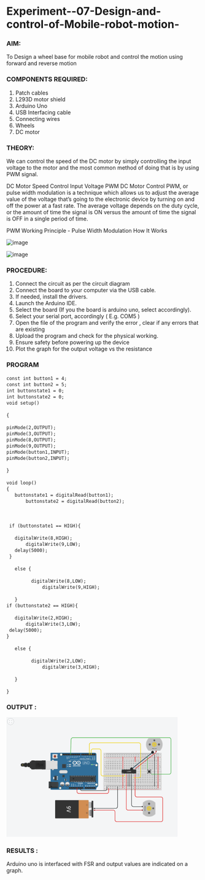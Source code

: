 # Experiment--07-Design-and-control-of-Mobile-robot-motion-
 

### AIM: 
To Design a wheel base for mobile robot and control the motion using forward and reverse motion 
 
### COMPONENTS REQUIRED:
1.	 Patch cables 
2.	L293D motor shield 
3.	Arduino Uno 
4.	USB Interfacing cable 
5.	Connecting wires 
6.	Wheels
7.	DC motor 


### THEORY: 
We can control the speed of the DC motor by simply controlling the input voltage to the motor and the most common method of doing that is by using PWM signal.


DC Motor Speed Control Input Voltage
PWM DC Motor Control
PWM, or pulse width modulation is a technique which allows us to adjust the average value of the voltage that’s going to the electronic device by turning on and off the power at a fast rate. The average voltage depends on the duty cycle, or the amount of time the signal is ON versus the amount of time the signal is OFF in a single period of time.
 

PWM Working Principle - Pulse Width Modulation How It Works
 
 

![image](https://user-images.githubusercontent.com/36288975/174224618-c8d83fea-4456-4706-9974-c8c7641a27e5.png)



![image](https://user-images.githubusercontent.com/36288975/174224728-daf998f2-8ca4-44b8-828d-a3229688cf1e.png)


### PROCEDURE:
1.	Connect the circuit as per the circuit diagram 
2.	Connect the board to your computer via the USB cable.
3.	If needed, install the drivers.
4.	Launch the Arduino IDE.
5.	Select the board (If you the board is arduino uno, select accordingly).
6.	Select your serial port, accordingly ( E.g. COM5 )
7.	Open the file of the program  and verify the error , clear if any errors that are existing 
8.	Upload the program and check for the physical working. 
9.	Ensure safety before powering up the device 
10.	Plot the graph for the output voltage vs the resistance 


### PROGRAM 
 
 ```
 const int button1 = 4; 
const int button2 = 5; 
int buttonstate1 = 0;
int buttonstate2 = 0;
void setup()

{
   
pinMode(2,OUTPUT); 
pinMode(3,OUTPUT); 
pinMode(8,OUTPUT);
pinMode(9,OUTPUT); 
pinMode(button1,INPUT);
pinMode(button2,INPUT); 

}

void loop()
{
    buttonstate1 = digitalRead(button1);
        buttonstate2 = digitalRead(button2);



  if (buttonstate1 == HIGH){

    digitalWrite(8,HIGH);
        digitalWrite(9,LOW);
    delay(5000);
  }

    else {

          digitalWrite(8,LOW);
              digitalWrite(9,HIGH);
      
    }
if (buttonstate2 == HIGH){

    digitalWrite(2,HIGH);
        digitalWrite(3,LOW);
  delay(5000);
}

    else {

          digitalWrite(2,LOW);
              digitalWrite(3,HIGH);
      
    }

}
```
### OUTPUT :
![O](./1.png)
 
 
 
 
 

### RESULTS : 
Arduino uno is interfaced with FSR and output values are indicated on a graph.
